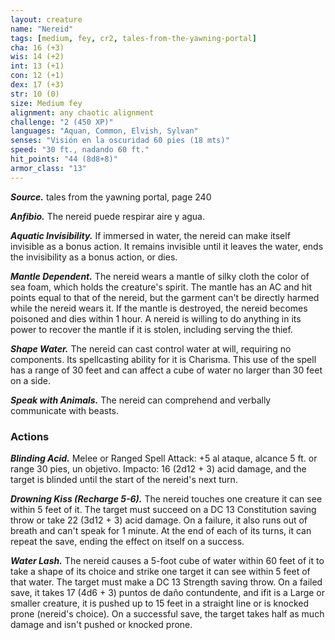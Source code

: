 ```yaml
---
layout: creature
name: "Nereid"
tags: [medium, fey, cr2, tales-from-the-yawning-portal]
cha: 16 (+3)
wis: 14 (+2)
int: 13 (+1)
con: 12 (+1)
dex: 17 (+3)
str: 10 (0)
size: Medium fey
alignment: any chaotic alignment
challenge: "2 (450 XP)"
languages: "Aquan, Common, Elvish, Sylvan"
senses: "Visión en la oscuridad 60 pies (18 mts)"
speed: "30 ft., nadando 60 ft."
hit_points: "44 (8d8+8)"
armor_class: "13"
---
```


***Source.*** tales from the yawning portal,  page 240

***Anfibio.*** The nereid puede respirar aire y agua.

***Aquatic Invisibility.*** If immersed in water, the nereid can make itself invisible as a bonus action. It remains invisible until it leaves the water, ends the invisibility as a bonus action, or dies.

***Mantle Dependent.*** The nereid wears a mantle of silky cloth the color of sea foam, which holds the creature's spirit. The mantle has an AC and hit points equal to that of the nereid, but the garment can't be directly harmed while the nereid wears it. If the mantle is destroyed, the nereid becomes poisoned and dies within 1 hour. A nereid is willing to do anything in its power to recover the mantle if it is stolen, including serving the thief.

***Shape Water.*** The nereid can cast control water at will, requiring no components. Its spellcasting ability for it is Charisma. This use of the spell has a range of 30 feet and can affect a cube of water no larger than 30 feet on a side.

***Speak with Animals.*** The nereid can comprehend and verbally communicate with beasts.

### Actions

***Blinding Acid.*** Melee or Ranged Spell Attack: +5 al ataque, alcance 5 ft. or range 30 pies, un objetivo. Impacto: 16 (2d12 + 3) acid damage, and the target is blinded until the start of the nereid's next turn.

***Drowning Kiss (Recharge 5-6).*** The nereid touches one creature it can see within 5 feet of it. The target must succeed on a DC 13 Constitution saving throw or take 22 (3d12 + 3) acid damage. On a failure, it also runs out of breath and can't speak for 1 minute. At the end of each of its turns, it can repeat the save, ending the effect on itself on a success.

***Water Lash.*** The nereid causes a 5-foot cube of water within 60 feet of it to take a shape of its choice and strike one target it can see within 5 feet of that water. The target must make a DC 13 Strength saving throw. On a failed save, it takes 17 (4d6 + 3) puntos de daño contundente, and ifit is a Large or smaller creature, it is pushed up to 15 feet in a straight line or is knocked prone (nereid's choice). On a successful save, the target takes half as much damage and isn't pushed or knocked prone.